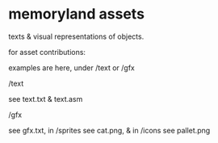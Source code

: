# memoryland assets

texts & visual representations of objects.

for asset contributions:

examples are here, under /text or /gfx

/text

see text.txt & text.asm

/gfx

see gfx.txt, in /sprites see cat.png, & in /icons see pallet.png
